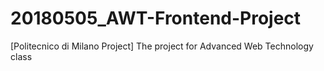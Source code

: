 # 20180505_AWT-Frontend-Project
[Politecnico di Milano Project] The project for Advanced Web Technology class
